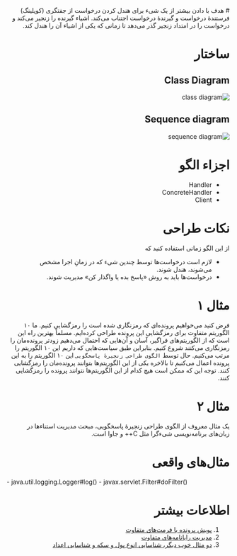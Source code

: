 <div dir="rtl">
# هدف
با دادن بیشتر از یک شیء برای هندل کردن درخواست از جفتگری (کوپلینگ) فرستندهٔ درخواست و گیرندهٔ درخواست اجتناب می‌کند. اشیاء گیرنده را زنجیر می‌کند و درخواست را در امتداد زنجیر گذر می‌دهد تا زمانی که یکی از اشیاء آن را هندل کند.

# ساختار
## Class Diagram
![class diagram](http://javaobsession.files.wordpress.com/2010/07/chain-of-responsibility-pattern.png)

## Sequence diagram
![sequence diagram](http://javaobsession.files.wordpress.com/2010/07/chain-of-responsibility-pattern-sd.png)

# اجزاء الگو
- Handler
- ConcreteHandler
- Client

# نکات طراحی
از این الگو زمانی استفاده کنید که
- لازم است درخواست‌ها توسط چندین شیء که در زمانِ اجرا مشخص می‌شوند، هندل شوند.
- درخواست‌ها باید به روش «پاسخ بده یا واگذار کن» مدیریت شوند.

# مثال ۱
فرض کنید می‌خواهیم پرونده‌ای که رمزنگاری شده است را رمزگشایی کنیم. ما ۱۰ الگوریتم متفاوت برای رمزگشایی این پرونده طراحی کرده‌ایم. مسلماً بهترین راه این است که از الگوریتم‌های فراگیر، آسان و آن‌هایی که احتمال می‌دهیم زودتر پرونده‌مان را رمزنگاری می‌کنند شروع کنیم. بنابراین طبق سیاست‌هایی که داریم این ۱۰ الگوریتم را مرتب می‌کنیم. حال توسط `الگوی طراحی زنجیرهٔ پاسخگویی` این ۱۰ الگوریتم را به این پرونده اعمال می‌کنیم تا بالاخره یکی از این الگوریتم‌ها بتوانند پرونده‌مان را رمزگشایی کنند. توجه این که ممکن است هیچ کدام از این الگوریتم‌ها نتوانند پرونده را رمزگشایی کنند.

# مثال ۲
یک مثال معروف از الگوی طراحی زنجیرهٔ پاسخگویی، مبحث مدیریت استناء‌ها در زبان‌های برنامه‌نویسی شیء‌گرا مثل C++ و جاوا است.

# مثال‌های واقعی
<div dir="ltr">
- java.util.logging.Logger#log()
- javax.servlet.Filter#doFilter()

<div dir="rtl">

# اطلاعات بیشتر
1. [پویش پرونده با فرمت‌های متفاوت](http://blog.sanaulla.info/2012/09/23/simple-example-to-illustrate-chain-of-responsibility-design-pattern/)
2. [مدیریت رایانامه‌های متفاوت](http://java.dzone.com/articles/design-patterns-uncovered-chain-of-responsibility)
3. [دو مثال خوب دیگر، شناسایی انوع پول و سکه و شناسایی اعداد](http://javapapers.com/design-patterns/chain-of-responsibility-design-pattern/)

